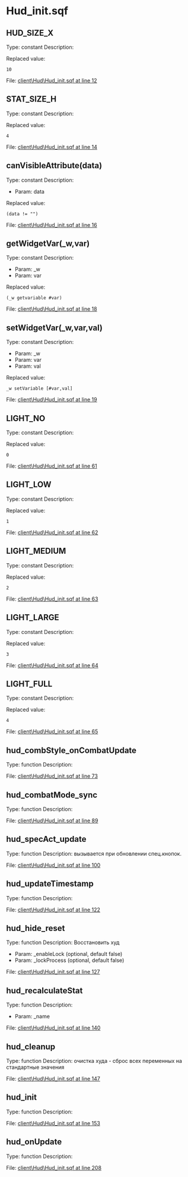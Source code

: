 # Hud_init.sqf

## HUD_SIZE_X

Type: constant
Description: 


Replaced value:
```sqf
10
```
File: [client\Hud\Hud_init.sqf at line 12](../../../src/client/Hud/Hud_init.sqf#L12)
## STAT_SIZE_H

Type: constant
Description: 


Replaced value:
```sqf
4
```
File: [client\Hud\Hud_init.sqf at line 14](../../../src/client/Hud/Hud_init.sqf#L14)
## canVisibleAttribute(data)

Type: constant
Description: 
- Param: data

Replaced value:
```sqf
(data != "")
```
File: [client\Hud\Hud_init.sqf at line 16](../../../src/client/Hud/Hud_init.sqf#L16)
## getWidgetVar(_w,var)

Type: constant
Description: 
- Param: _w
- Param: var

Replaced value:
```sqf
(_w getvariable #var)
```
File: [client\Hud\Hud_init.sqf at line 18](../../../src/client/Hud/Hud_init.sqf#L18)
## setWidgetVar(_w,var,val)

Type: constant
Description: 
- Param: _w
- Param: var
- Param: val

Replaced value:
```sqf
_w setVariable [#var,val]
```
File: [client\Hud\Hud_init.sqf at line 19](../../../src/client/Hud/Hud_init.sqf#L19)
## LIGHT_NO

Type: constant
Description: 


Replaced value:
```sqf
0
```
File: [client\Hud\Hud_init.sqf at line 61](../../../src/client/Hud/Hud_init.sqf#L61)
## LIGHT_LOW

Type: constant
Description: 


Replaced value:
```sqf
1
```
File: [client\Hud\Hud_init.sqf at line 62](../../../src/client/Hud/Hud_init.sqf#L62)
## LIGHT_MEDIUM

Type: constant
Description: 


Replaced value:
```sqf
2
```
File: [client\Hud\Hud_init.sqf at line 63](../../../src/client/Hud/Hud_init.sqf#L63)
## LIGHT_LARGE

Type: constant
Description: 


Replaced value:
```sqf
3
```
File: [client\Hud\Hud_init.sqf at line 64](../../../src/client/Hud/Hud_init.sqf#L64)
## LIGHT_FULL

Type: constant
Description: 


Replaced value:
```sqf
4
```
File: [client\Hud\Hud_init.sqf at line 65](../../../src/client/Hud/Hud_init.sqf#L65)
## hud_combStyle_onCombatUpdate

Type: function
Description: 


File: [client\Hud\Hud_init.sqf at line 73](../../../src/client/Hud/Hud_init.sqf#L73)
## hud_combatMode_sync

Type: function
Description: 


File: [client\Hud\Hud_init.sqf at line 89](../../../src/client/Hud/Hud_init.sqf#L89)
## hud_specAct_update

Type: function
Description: вызывается при обновлении спец.кнопок.


File: [client\Hud\Hud_init.sqf at line 100](../../../src/client/Hud/Hud_init.sqf#L100)
## hud_updateTimestamp

Type: function
Description: 


File: [client\Hud\Hud_init.sqf at line 122](../../../src/client/Hud/Hud_init.sqf#L122)
## hud_hide_reset

Type: function
Description: Восстановить худ
- Param: _enableLock (optional, default false)
- Param: _lockProcess (optional, default false)

File: [client\Hud\Hud_init.sqf at line 127](../../../src/client/Hud/Hud_init.sqf#L127)
## hud_recalculateStat

Type: function
Description: 
- Param: _name

File: [client\Hud\Hud_init.sqf at line 140](../../../src/client/Hud/Hud_init.sqf#L140)
## hud_cleanup

Type: function
Description: очистка худа - сброс всех переменных на стандартные значения


File: [client\Hud\Hud_init.sqf at line 147](../../../src/client/Hud/Hud_init.sqf#L147)
## hud_init

Type: function
Description: 


File: [client\Hud\Hud_init.sqf at line 153](../../../src/client/Hud/Hud_init.sqf#L153)
## hud_onUpdate

Type: function
Description: 


File: [client\Hud\Hud_init.sqf at line 208](../../../src/client/Hud/Hud_init.sqf#L208)
